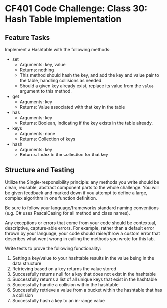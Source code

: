 # CF401 Code Challenge: Class 30: Hash Table Implementation

## Feature Tasks

Implement a Hashtable with the following methods:

* set
  * Arguments: key, value
  * Returns: nothing
  * This method should hash the key, and add the key and value pair to the table, handling collisions as needed.
  * Should a given key already exist, replace its value from the `value` argument to this method.
* get
  * Arguments: key
  * Returns: Value associated with that key in the table
* has
  * Arguments: key
  * Returns: Boolean, indicating if the key exists in the table already.
* keys
  * Arguments: none
  * Returns: Collection of keys
* hash
  * Arguments: key
  * Returns: Index in the collection for that key

## Structure and Testing

Utilize the Single-responsibility principle: any methods you write should be clean, reusable, abstract component parts 
to the whole challenge. You will be given feedback and marked down if you attempt to define a large, complex algorithm 
in one function definition.

Be sure to follow your language/frameworks standard naming conventions (e.g. C# uses PascalCasing for all method and class names).

Any exceptions or errors that come from your code should be contextual, descriptive, capture-able errors. For example, 
rather than a default error thrown by your language, your code should raise/throw a custom error that describes what 
went wrong in calling the methods you wrote for this lab.

Write tests to prove the following functionality:

1. Setting a key/value to your hashtable results in the value being in the data structure
2. Retrieving based on a key returns the value stored
3. Successfully returns null for a key that does not exist in the hashtable
4. Successfully returns a list of all unique keys that exist in the hashtable
5. Successfully handle a collision within the hashtable
6. Successfully retrieve a value from a bucket within the hashtable that has a collision
7. Successfully hash a key to an in-range value


